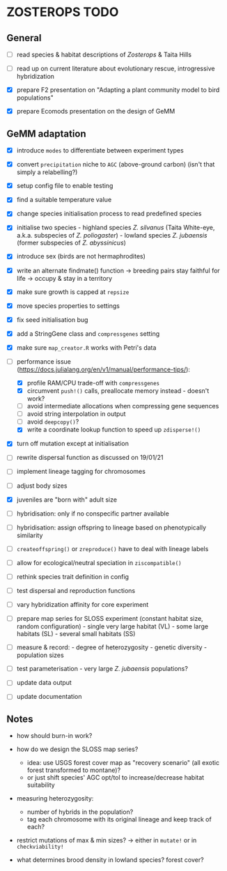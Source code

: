 # ZOSTEROPS TODO

## General

- [ ] read species & habitat descriptions of *Zosterops* & Taita Hills

- [ ] read up on current literature about evolutionary rescue, introgressive hybridization

- [X] prepare F2 presentation on "Adapting a plant community model to bird populations"

- [X] prepare Ecomods presentation on the design of GeMM

## GeMM adaptation

- [X] introduce `modes` to differentiate between experiment types

- [X] convert `precipitation` niche to `AGC` (above-ground carbon) (isn't that simply a relabelling?)

- [X] setup config file to enable testing

- [X] find a suitable temperature value

- [X] change species initialisation process to read predefined species

- [X] initialise two species
		- highland species *Z. silvanus* (Taita White-eye, a.k.a. subspecies of *Z. poliogaster*)
		- lowland species *Z. jubaensis* (former subspecies of *Z. abyssinicus*)

- [X] introduce sex (birds are not hermaphrodites)

- [X] write an alternate findmate() function
		-> breeding pairs stay faithful for life
		-> occupy & stay in a territory

- [X] make sure growth is capped at `repsize`

- [X] move species properties to settings

- [X] fix seed initialisation bug

- [X] add a StringGene class and `compressgenes` setting

- [X] make sure `map_creator.R` works with Petri's data

- [ ] performance issue (https://docs.julialang.org/en/v1/manual/performance-tips/):
  - [X] profile RAM/CPU trade-off with `compressgenes`
  - [X] circumvent `push!()` calls, preallocate memory instead - doesn't work?
  - [ ] avoid intermediate allocations when compressing gene sequences
  - [ ] avoid string interpolation in output
  - [ ] avoid `deepcopy()`?
  - [X] write a coordinate lookup function to speed up `zdisperse!()`

- [X] turn off mutation except at initialisation

- [ ] rewrite dispersal function as discussed on 19/01/21

- [ ] implement lineage tagging for chromosomes

- [ ] adjust body sizes

- [X] juveniles are "born with" adult size

- [ ] hybridisation: only if no conspecific partner available

- [ ] hybridisation: assign offspring to lineage based on phenotypically similarity

- [ ] `createoffspring()` or `zreproduce()` have to deal with lineage labels

- [ ] allow for ecological/neutral speciation in `ziscompatible()`

- [ ] rethink species trait definition in config

- [ ] test dispersal and reproduction functions

- [ ] vary hybridization affinity for core experiment

- [ ] prepare map series for SLOSS experiment (constant habitat size, random configuration)
		- single very large habitat (VL)
		- some large habitats (SL)
		- several small habitats (SS)

- [ ] measure & record:
		- degree of heterozygosity
		- genetic diversity
		- population sizes

- [ ] test parameterisation
		- very large *Z. jubaensis* populations?

- [ ] update data output

- [ ] update documentation

## Notes

- how should burn-in work?

- how do we design the SLOSS map series?
  - idea: use USGS forest cover map as "recovery scenario" (all exotic forest transformed to montane)?
  - or just shift species' AGC opt/tol to increase/decrease habitat suitability

- measuring heterozygosity:
  - number of hybrids in the population?
  - tag each chromosome with its original lineage and keep track of each?

- restrict mutations of max & min sizes?
  -> either in `mutate!` or in `checkviability!`

- what determines brood density in lowland species? forest cover?

